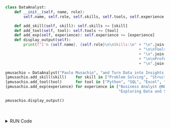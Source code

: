 ```python
class DataAnalyst:
    def __init__(self, name, role):
        self.name, self.role, self.skills, self.tools, self.experience = name, role, [], [], []

    def add_skill(self, skill): self.skills += [skill]
    def add_tool(self, tool): self.tools += [tool]
    def add_exp(self, experience): self.experience += [experience]
    def display_output(self):
        print(f"I'm {self.name}, {self.role}\n\nSkills:\n" + "\n".join(f"- {s}" for s in self.skills)
                                                           + "\n\nToolset:\n"
                                                           + "\n".join(f"- {t}" for t in self.tools)
                                                           + "\n\nProfessional Experience:\n"
                                                           + "\n".join(f"- {e}" for e in self.experience))

pmusachio = DataAnalyst("Paulo Musachio", "and Turn Data into Insights!")
[pmusachio.add_skill(skill)    for skill in ["Problem Solving", "Structured Thinking", "Exploratory Data Analysis", "Storytelling"]]
[pmusachio.add_tool(tool)      for tool in ["Python", "SQL", "Excel", "Statistics", "BI and Dashboard"]]
[pmusachio.add_exp(experience) for experience in ["Business Analyst @NUBANK - credit and risk",
                                                  "Exploring Data and Solving Problems in Industry for +10 years"]]

pmusachio.display_output()
```
 <br/>
  <br/>
  
<details>
  <summary>RUN Code</summary>
  <br/>
  
  I'm Paulo Musachio, and Turn Data into Insights!

  Skills:
  - Problem Solving
  - Structured Thinking
  - Exploratory Data Analysis
  - Storytelling

  Toolset:
  - Python
  - SQL
  - Excel
  - Statistics
  - BI and Dashboard

  Profissional Experience:
  - Business Analyst @NUBANK - credit and risk
  - Exploring Data and Solving Problems in Industry for +10 years

</details>
